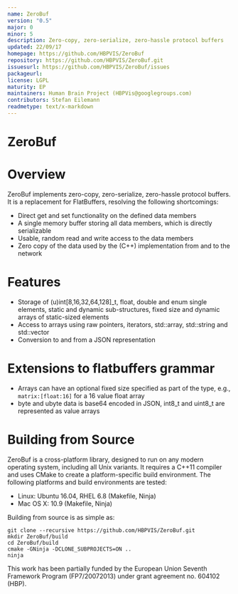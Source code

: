 ```yaml
---
name: ZeroBuf
version: "0.5"
major: 0
minor: 5
description: Zero-copy, zero-serialize, zero-hassle protocol buffers
updated: 22/09/17
homepage: https://github.com/HBPVIS/ZeroBuf
repository: https://github.com/HBPVIS/ZeroBuf.git
issuesurl: https://github.com/HBPVIS/ZeroBuf/issues
packageurl: 
license: LGPL
maturity: EP
maintainers: Human Brain Project (HBPVis@googlegroups.com)
contributors: Stefan Eilemann
readmetype: text/x-markdown
---
```

ZeroBuf
=======

# Overview

ZeroBuf implements zero-copy, zero-serialize, zero-hassle protocol
buffers. It is a replacement for FlatBuffers, resolving the following
shortcomings:

* Direct get and set functionality on the defined data members
* A single memory buffer storing all data members, which is directly
  serializable
* Usable, random read and write access to the data members
* Zero copy of the data used by the (C++) implementation from and to the network

# Features

* Storage of (u)int[8,16,32,64,128]_t, float, double and enum single elements,
  static and dynamic sub-structures, fixed size and dynamic arrays of
  static-sized elements
* Access to arrays using raw pointers, iterators, std::array,
  std::string and std::vector
* Conversion to and from a JSON representation

# Extensions to flatbuffers grammar

* Arrays can have an optional fixed size specified as part of the type,
  e.g., ```matrix:[float:16]``` for a 16 value float array
* byte and ubyte data is base64 encoded in JSON, int8_t and uint8_t are
  represented as value arrays

# Building from Source

ZeroBuf is a cross-platform library, designed to run on any modern operating
system, including all Unix variants. It requires a C++11 compiler and uses CMake
to create a platform-specific build environment. The following platforms and
build environments are tested:

* Linux: Ubuntu 16.04, RHEL 6.8 (Makefile, Ninja)
* Mac OS X: 10.9 (Makefile, Ninja)

Building from source is as simple as:

    git clone --recursive https://github.com/HBPVIS/ZeroBuf.git
    mkdir ZeroBuf/build
    cd ZeroBuf/build
    cmake -GNinja -DCLONE_SUBPROJECTS=ON ..
    ninja

This work has been partially funded by the European Union Seventh Framework Program (FP7/2007­2013) under grant agreement no. 604102 (HBP).

